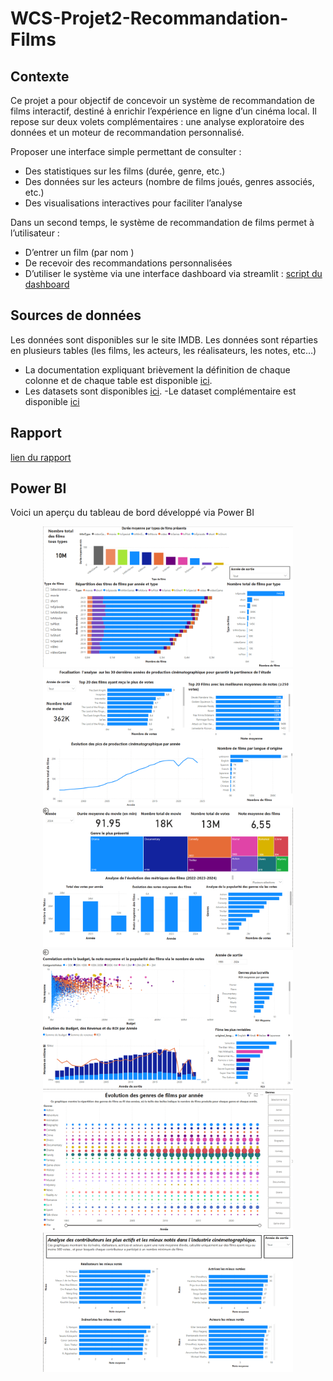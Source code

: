 # WCS-Projet2-Recommandation-Films

## Contexte 
Ce projet a pour objectif de concevoir un système de recommandation de films interactif, destiné à enrichir l’expérience en ligne d’un cinéma local. Il repose sur deux volets complémentaires : une analyse exploratoire des données et un moteur de recommandation personnalisé.

Proposer une interface simple permettant de consulter :
- Des statistiques sur les films (durée, genre, etc.)
- Des données sur les acteurs (nombre de films joués, genres associés, etc.)
- Des visualisations interactives pour faciliter l’analyse
  
Dans un second temps, le système de recommandation de films permet à l’utilisateur :
- D’entrer un film (par nom )
- De recevoir des recommandations personnalisées
- D’utiliser le système via une interface dashboard via streamlit : [script du dashboard](https://github.com/ABOUD43/WCS-Projet2-Recommandation-Films/blob/main/dashboard.py)

## Sources de données
Les données sont disponibles sur le site IMDB. Les données sont réparties en plusieurs tables (les films, les acteurs, les réalisateurs, les notes, etc…)
-	La documentation expliquant brièvement la définition de chaque colonne et de chaque table est disponible [ici](https://developer.imdb.com/non-commercial-datasets/).
-	Les datasets sont disponibles [ici](https://datasets.imdbws.com/).
  -Le dataset complémentaire est disponible [ici](https://drive.google.com/file/d/1VB5_gl1fnyBDzcIOXZ5vUSbCY68VZN1v/view) 

## Rapport 
[lien du rapport](https://colab.research.google.com/drive/1FDk44rB1vbgfsDBkgPPiQTCjgcv0fzIW?usp=sharing)

## Power BI 

 Voici un aperçu du tableau de bord développé via Power BI 
 <p align="center">
  <img src="images/Intro_data.png" alt="logo2" width="400"/>
  <img src="images/Etude_general.png" alt="logo1" width="400"/>
   
  <img src="images/KPI.png" alt="logo3" width="400"/>
  <img src="images/Finances.png" alt="logo3" width="400"/>
  
  <img src="images/Evalutation_genres.png" alt="logo3" width="400"/>
  <img src="images/Contributeurs.png" alt="logo3" width="400"/>
</p>

